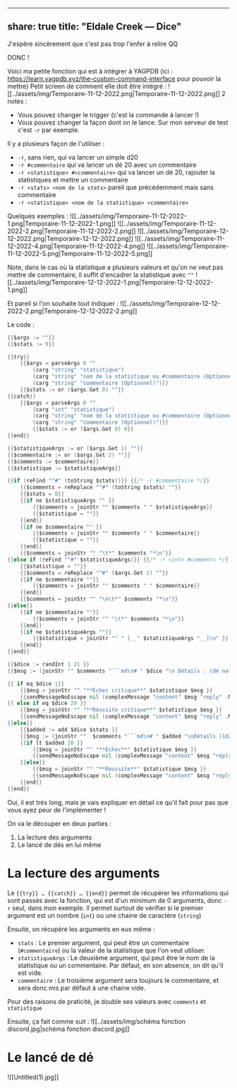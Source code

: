 


---
share: true
title: "Eldale Creek — Dice"
---

J'espère sincèrement que c'est pas trop l'enfer à relire QQ

DONC !

Voici ma petite fonction qui est à intégrer à YAGPDB (ici : https://learn.yagpdb.xyz/the-custom-command-interface pour pouvoir la mettre)
Petit screen de comment elle doit être intégré : ![[../assets/img/Temporaire-11-12-2022.png|Temporaire-11-12-2022.png]]
2 notes : 
- Vous pouvez changer le trigger (c'est la commande à lancer !)
- Vous pouvez changer la façon dont on le lance. Sur mon serveur de test c'est `-r` par exemple.

Il y a plusieurs façon de l'utiliser : 
- `-r`, sans rien, qui va lancer un simple d20
- `-r #commentaire` qui va lancer un dé 20 avec un commentaire
- `-r <statistique> #<commentaire>` qui va lancer un dé 20, rajouter la statistiques et mettre un commentaire
- `-r <stats> <nom de la stats>` pareil que précédemment mais sans commentaire
- `-r <statistique> <nom de la statistique> <commentaire>`

Quelques exemples :
![[../assets/img/Temporaire-11-12-2022-1.png|Temporaire-11-12-2022-1.png]]
![[../assets/img/Temporaire-11-12-2022-2.png|Temporaire-11-12-2022-2.png]]
![[../assets/img/Temporaire-12-12-2022.png|Temporaire-12-12-2022.png]]
![[../assets/img/Temporaire-11-12-2022-4.png|Temporaire-11-12-2022-4.png]]
![[../assets/img/Temporaire-11-12-2022-5.png|Temporaire-11-12-2022-5.png]]

Note, dans le cas où la statistique a plusieurs valeurs et qu'on ne veut pas mettre de commentaire, il suffit d'encadrer la statistique avec `""` 
![[../assets/img/Temporaire-12-12-2022-1.png|Temporaire-12-12-2022-1.png]]

Et pareil si l'on souhaite tout indiquer : 
![[../assets/img/Temporaire-12-12-2022-2.png|Temporaire-12-12-2022-2.png]]

Le code : 
```go
{{$args := ""}}
{{$stats := 0}}

{{try}}
	{{$args = parseArgs 0 "" 
		(carg "string" "statistique")
		(carg "string" "nom de la statistique ou #commentaire (Optionnel)")
		(carg "string" "commentaire (Optionnel)")}}
	{{$stats := or ($args.Get 0) ""}}
{{catch}}
	{{$args = parseArgs 0 "" 
		(carg "int" "statistique")
		(carg "string" "nom de la statistique ou #commentaire (Optionnel)")
		(carg "string" "commentaire (Optionnel)")}}
		{{$stats := or ($args.Get 0) 0}}
{{end}}

{{$statistiqueArgs := or ($args.Get 1) ""}}
{{$commentaire := or ($args.Get 2) ""}}
{{$comments := $commentaire}}
{{$statistique := $statistiqueArgs}}

{{if (reFind "^#" (toString $stats))}} {{/* -r #commentaire */}}
	{{$comments = reReplace "^#" (toString $stats) ""}}
	{{$stats = 0}}
	{{if ne $statistiqueArgs "" }}
		{{$comments = joinStr "" $comments " " $statistiqueArgs}}
		{{$statistique = ""}}
	{{end}}
	{{if ne $commentaire "" }}
		{{$comments = joinStr "" $comments " " $commentaire}}
		{{$statistique = ""}}
	{{end}}
	{{$comments = joinStr "" "\t*" $comments "*\n"}}
{{else if (reFind "^#" $statistiqueArgs)}} {{/* -r <int> #comments */}}
	{{$statistique = ""}}
	{{$comments = reReplace "^#" ($args.Get 1) ""}}
	{{if ne $commentaire ""}}
		{{$comments = joinStr "" $comments " " $commentaire}}
	{{end}}
	{{$comments = joinStr "" "\n\t*" $comments "*\n"}}
{{else}}
	{{if ne $commentaire ""}}
		{{$comments = joinStr "" "\t*" $comments "*\n"}}
	{{end}}
	{{if ne $statistiqueArgs ""}}
		{{$statistique = joinStr "" " [__" $statistiqueArgs "__]\n" }}
	{{end}}
{{end}}

{{$dice := randInt 1 21 }}
{{$msg := (joinStr "" $comments "```md\n# " $dice "\n Détails : (dé naturel)\n```")}}

{{ if eq $dice 1}}
	{{$msg = joinStr "" "**Échec critique**" $statistique $msg }}
	{{sendMessageNoEscape nil (complexMessage "content" $msg "reply" .Message.ID)}}
{{ else if eq $dice 20 }}
	{{$msg = joinStr "" "**Réussite critique**" $statistique $msg }}
	{{sendMessageNoEscape nil (complexMessage "content" $msg "reply" .Message.ID)}}
{{else}}
	{{$added := add $dice $stats }}
	{{$msg := (joinStr ""  $comments "```md\n# " $added "\nDétails (1d20) : [" $dice " + " $stats "]\n```")}}
	{{if lt $added 20 }}
		{{$msg = joinStr "" "**Échec**" $statistique $msg }}
		{{sendMessageNoEscape nil (complexMessage "content" $msg "reply" .Message.ID)}}
	{{else}}
		{{$msg = joinStr "" "**Réussite**" $statistique $msg }}
		{{sendMessageNoEscape nil (complexMessage "content" $msg "reply" .Message.ID)}}
	{{end}}
{{end}}
```

Oui, il est très long, mais je vais expliquer en détail ce qu'il fait pour pas que vous ayez peur de l'implémenter !

On va le découper en deux parties : 
1. La lecture des arguments 
2. Le lancé de dés en lui même

# La lecture des arguments
Le `{{try}} … {{catch}} … {{end}}` permet de récupérer les informations qui sont passés avec la fonction, qui est d'un minimum de 0 arguments, donc `-r` seul, dans mon exemple.
Il permet surtout de vérifier si le premier argument est un nombre (`int`) ou une chaine de caractère (`string`)

Ensuite, on récupère les arguments en eux même : 
- `stats` : Le premier argument, qui peut être un commentaire (`#commentaire`) ou la valeur de la statistique que l'on veut utiliser. 
- `statistiqueArgs` : Le deuxième argument, qui peut être le nom de la statistique ou un commentaire. Par défaut, en son absence, on dit qu'il est vide.
- `commentaire` : Le troisième argument sera toujours le commentaire, et sera donc mis par défaut à une chaine vide.

Pour des raisons de praticité, je double ses valeurs avec `comments` et `statistique`

Ensuite, ça fait comme suit : 
![[../assets/img/schéma fonction discord.jpg|schéma fonction discord.jpg]]

# Le lancé de dé 

![[Untitled(1).jpg]]